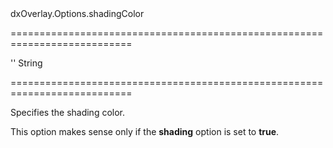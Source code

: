 <!--id-->dxOverlay.Options.shadingColor<!--/id-->
===========================================================================
<!--default-->''<!--/default-->
<!--type-->String<!--/type-->
===========================================================================

<!--shortDescription-->
Specifies the shading color.
<!--/shortDescription-->

<!--fullDescription-->
This option makes sense only if the **shading** option is set to **true**.


<!--/fullDescription-->